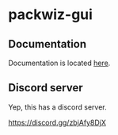 # packwiz-gui

## Documentation

Documentation is located [here](https://packwiz-gui.github.io).

## Discord server

Yep, this has a discord server.

https://discord.gg/zbjAfy8DjX

<!-- Spank me daddy exo -->
